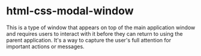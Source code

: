 # html-css-modal-window
 This is a type of window that appears on top of the main application window and requires users to interact with it before they can return to using the parent application. It's a way to capture the user's full attention for important actions or messages.
